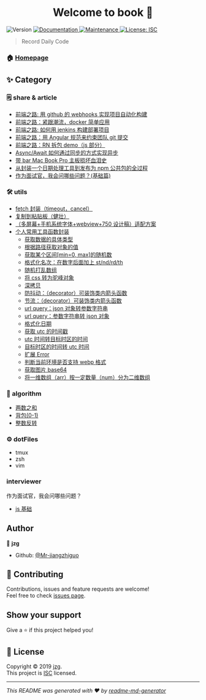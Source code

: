 <h1 align="center">Welcome to book 👋</h1>
<p>
  <img alt="Version" src="https://img.shields.io/npm/v/book.svg">
  <a href="https://github.com/Mr-jiangzhiguo/book#readme">
    <img alt="Documentation" src="https://img.shields.io/badge/documentation-yes-brightgreen.svg" target="_blank" />
  </a>
  <a href="https://github.com/Mr-jiangzhiguo/book/graphs/commit-activity">
    <img alt="Maintenance" src="https://img.shields.io/badge/Maintained%3F-yes-green.svg" target="_blank" />
  </a>
  <a href="https://github.com/Mr-jiangzhiguo/book/blob/master/LICENSE">
    <img alt="License: ISC" src="https://img.shields.io/badge/License-ISC-yellow.svg" target="_blank" />
  </a>
</p>

> Record Daily Code

### 🏠 [Homepage](https://github.com/Mr-jiangzhiguo/book#readme)

## ✨ Category

### 🗒 share & article

- [前端之路: 用 github 的 webhooks 实现项目自动化构建](https://github.com/Mr-jiangzhiguo/book/blob/master/share/01.webhooks.md)
- [前端之路：紧跟潮流，docker 简单应用](https://github.com/Mr-jiangzhiguo/book/blob/master/share/02.docker.md)
- [前端之路: 如何用 jenkins 构建部署项目](https://github.com/Mr-jiangzhiguo/book/blob/master/share/03.jenkins.md)
- [前端之路：用 Angular 规范来约束团队 git 提交](https://github.com/Mr-jiangzhiguo/book/blob/master/share/04.commitmsg.md)
- [前端之路：RN 拆包 demo（js 部分）](https://github.com/Mr-jiangzhiguo/book/blob/master/share/05.rnBundles.md)
- [Async/Await 如何通过同步的方式实现异步](https://github.com/Mr-jiangzhiguo/book/blob/master/share/06.async_await.md)
- [带 bar Mac Book Pro 主板损坏血泪史](https://github.com/Mr-jiangzhiguo/book/blob/master/share/07.workflow.md)
- [从封装一个日期处理工具到发布为 npm 公共包的全过程](https://github.com/Mr-jiangzhiguo/book/blob/master/share/08.npmPublish.md)
- [作为面试官，我会问哪些问题？(基础篇)](https://github.com/Mr-jiangzhiguo/book/blob/master/share/09.interviewer_js.md)

### 🛠 utils

- [fetch 封装（timeout，cancel）](https://github.com/Mr-jiangzhiguo/book/blob/master/utils/_fetch.js)
- [复制到粘贴板（健壮）](https://github.com/Mr-jiangzhiguo/book/blob/master/utils/copy2clipboard.js)
- [（多屏幕+手机系统字体+webview+750 设计稿）适配方案](https://github.com/Mr-jiangzhiguo/book/blob/master/utils/rem.js)
- [个人常用工具函数封装](https://github.com/Mr-jiangzhiguo/book/blob/master/utils/index.js)
  - [获取数据的具体类型](https://github.com/Mr-jiangzhiguo/book/blob/master/utils/index.js#L5)
  - [根据路径获取对象的值](https://github.com/Mr-jiangzhiguo/book/blob/master/utils/index.js#L39)
  - [获取某个区间[min=0, max]的随机数](https://github.com/Mr-jiangzhiguo/book/blob/master/utils/index.js#L75)
  - [格式化名次：在数字后面加上 st/nd/rd/th](https://github.com/Mr-jiangzhiguo/book/blob/master/utils/index.js#L89)
  - [随机打乱数组](https://github.com/Mr-jiangzhiguo/book/blob/master/utils/index.js#L111)
  - [将 css 转为驼峰对象](https://github.com/Mr-jiangzhiguo/book/blob/master/utils/index.js#L127)
  - [深拷贝](https://github.com/Mr-jiangzhiguo/book/blob/master/utils/index.js#L170)
  - [防抖动：（decorator）可装饰类内箭头函数](https://github.com/Mr-jiangzhiguo/book/blob/master/utils/index.js#L198)
  - [节流：（decorator）可装饰类内箭头函数](https://github.com/Mr-jiangzhiguo/book/blob/master/utils/index.js#L252)
  - [url query：json 对象转参数字符串](https://github.com/Mr-jiangzhiguo/book/blob/master/utils/index.js#L304)
  - [url query：参数字符串转 json 对象](https://github.com/Mr-jiangzhiguo/book/blob/master/utils/index.js#L324)
  - [格式化日期](https://github.com/Mr-jiangzhiguo/book/blob/master/utils/index.js#L340)
  - [获取 utc 的时间戳](https://github.com/Mr-jiangzhiguo/book/blob/master/utils/index.js#L444)
  - [utc 时间转目标时区的时间](https://github.com/Mr-jiangzhiguo/book/blob/master/utils/index.js#L453)
  - [目标时区的时间转 utc 时间](https://github.com/Mr-jiangzhiguo/book/blob/master/utils/index.js#L470)
  - [扩展 Error](https://github.com/Mr-jiangzhiguo/book/blob/master/utils/index.js#L487)
  - [判断当前环境是否支持 webp 格式](https://github.com/Mr-jiangzhiguo/book/blob/master/utils/index.js#L498)
  - [获取图片 base64](https://github.com/Mr-jiangzhiguo/book/blob/master/utils/index.js#L512)
  - [将一维数组（arr）按一定数量（num）分为二维数组](https://github.com/Mr-jiangzhiguo/book/blob/master/utils/index.js#L557)

### 🧠 algorithm

- [两数之和](https://github.com/Mr-jiangzhiguo/book/blob/master/algorithm/1.两数之和.js)
- [背包(0-1)](<https://github.com/Mr-jiangzhiguo/book/blob/master/algorithm/2.背包(0-1).js>)
- [整数反转](https://github.com/Mr-jiangzhiguo/book/blob/master/algorithm/3.整数反转.js)

### ⚙️ dotFiles

- tmux
- zsh
- vim

### interviewer

作为面试官，我会问哪些问题？

- [js 基础](https://github.com/Mr-jiangzhiguo/book/blob/master/share/09.interviewer_js.md)

## Author

👤 **jzg**

- Github: [@Mr-jiangzhiguo](https://github.com/Mr-jiangzhiguo)

## 🤝 Contributing

Contributions, issues and feature requests are welcome!<br />Feel free to check [issues page](https://github.com/Mr-jiangzhiguo/book/issues).

## Show your support

Give a ⭐️ if this project helped you!

## 📝 License

Copyright © 2019 [jzg](https://github.com/Mr-jiangzhiguo).<br />
This project is [ISC](https://github.com/Mr-jiangzhiguo/book/blob/master/LICENSE) licensed.

---

_This README was generated with ❤️ by [readme-md-generator](https://github.com/kefranabg/readme-md-generator)_
